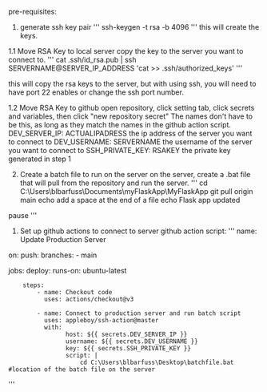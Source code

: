 pre-requisites:
1. generate ssh key pair
'''
ssh-keygen -t rsa -b 4096
'''
this will create the keys.

1.1 Move RSA Key to local server
copy the key to the server you want to connect to.
'''
cat .ssh/id_rsa.pub | ssh SERVERNAME@SERVER_IP_ADDRESS 'cat >> .ssh/authorized_keys'
'''

this will copy the rsa keys to the server, but with using ssh, you will need to have port 22 enables or change the ssh port number.

1.2 Move RSA Key to github
open repository, click setting tab, click secrets and variables, then click "new repository secret"
The names don't have to be this, as long as they match the names in the github action script.
DEV_SERVER_IP: ACTUALIPADRESS the ip address of the server you want to connect to
DEV_USERNAME: SERVERNAME the username of the server you want to connect to
SSH_PRIVATE_KEY: RSAKEY the private key generated in step 1

2. Create a batch file to run on the server
on the server, create a .bat file that will pull from the repository and run the server.
'''
cd C:\Users\blbarfuss\Documents\myFlaskApp\MyFlaskApp
git pull origin main
echo add a space at the end of a file
echo Flask app updated

pause
'''



1. Set up github actions to connect to server
github action script:
'''
name: Update Production Server

on:
    push:
        branches:
            - main

jobs:
    deploy:
        runs-on: ubuntu-latest

        steps:
            - name: Checkout code
              uses: actions/checkout@v3

            - name: Connect to production server and run batch script
              uses: appleboy/ssh-action@master
              with:
                    host: ${{ secrets.DEV_SERVER_IP }}
                    username: ${{ secrets.DEV_USERNAME }}
                    key: ${{ secrets.SSH_PRIVATE_KEY }}
                    script: |
                        cd C:\Users\blbarfuss\Desktop\batchfile.bat #location of the batch file on the server
'''


